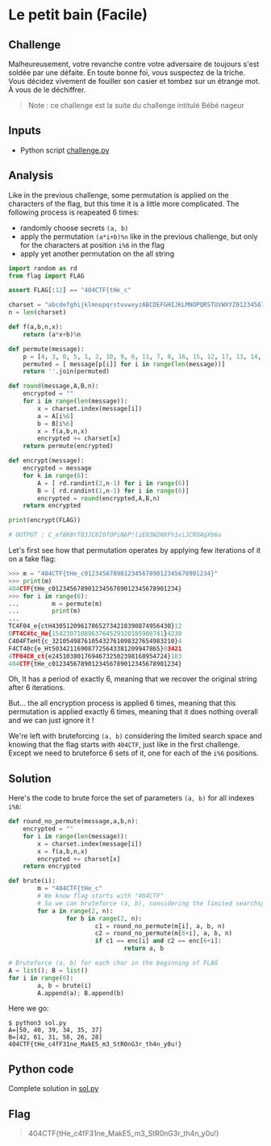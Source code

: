 # Le petit bain (Facile)

## Challenge
Malheureusement, votre revanche contre votre adversaire de toujours s'est soldée par une défaite. En toute bonne foi, vous suspectez de la triche. Vous décidez vivement de fouiller son casier et tombez sur un étrange mot. À vous de le déchiffrer.

> Note : ce challenge est la suite du challenge intitulé Bébé nageur

## Inputs
- Python script [challenge.py](./challenge.py)

## Analysis
Like in the previous challenge, some permutation is applied on the characters of the flag, but this time it is a little more complicated. The following process is reapeated 6 times:
- randomly choose secrets `(a, b)`
- apply the permutation `(a*i+b)%n` like in the previous challenge, but only for the characters at position `i%6` in the flag
- apply yet another permutation on the all string

```python
import random as rd
from flag import FLAG

assert FLAG[:12] == "404CTF{tHe_c"

charset = "abcdefghijklmnopqrstuvwxyzABCDEFGHIJKLMNOPQRSTUVWXYZ0123456789{}_-!"
n = len(charset)

def f(a,b,n,x):
	return (a*x+b)%n

def permute(message):
	p = [4, 3, 0, 5, 1, 2, 10, 9, 6, 11, 7, 8, 16, 15, 12, 17, 13, 14, 22, 21, 18, 23, 19, 20, 28, 27, 24, 29, 25, 26, 34, 33, 30, 35, 31, 32, 40, 39, 36, 41, 37, 38, 46, 45, 42, 47, 43, 44]
	permuted = [ message[p[i]] for i in range(len(message))]
	return ''.join(permuted)

def round(message,A,B,n):
	encrypted = ""
	for i in range(len(message)):
		x = charset.index(message[i])
		a = A[i%6]
		b = B[i%6]
		x = f(a,b,n,x)
		encrypted += charset[x]
	return permute(encrypted)

def encrypt(message):
	encrypted = message
	for k in range(6):
		A = [ rd.randint(2,n-1) for i in range(6)]
		B = [ rd.randint(1,n-1) for i in range(6)]
		encrypted = round(encrypted,A,B,n)
	return encrypted

print(encrypt(FLAG))

# OUTPUT : C_ef8K8rT83JC8I0fOPiN6P!liE03W2NXFh1viJCROAqXb6o
```

Let's first see how that permutation operates by applying few iterations of it on a fake flag:
```python
>>> m = "404CTF{tHe_c01234567890123456789012345678901234}"
>>> print(m)
404CTF{tHe_c01234567890123456789012345678901234}
>>> for i in range(6):
...         m = permute(m)
...         print(m)
...
TC4F04_e{ctH430512096178652734218390874956430}12
0FT4C4tc_He{1542307108963764529320185986741}4230
C404FTeHt{c_3210549876105432761098327654983210}4
F4CT40c{e_Ht503421169087725643381209947865}03421
4TF04CH_ct{e24510380176946732502398168954724}103
404CTF{tHe_c01234567890123456789012345678901234}
```

Oh, It has a period of exactly 6, meaning that we recover the original string after 6 iterations.

But... the all encryption process is applied 6 times, meaning that this permutation is applied exactly 6 times, meaning that it does nothing overall and we can just ignore it !

We're left with bruteforcing `(a, b)` considering the limited search space and knowing that the flag starts with `404CTF`, just like in the first challenge. Except we need to bruteforce 6 sets of it, one for each of the `i%6` positions.

## Solution
Here's the code to brute force the set of parameters `(a, b)` for all indexes `i%6`:

```python
def round_no_permute(message,a,b,n):
	encrypted = ""
	for i in range(len(message)):
		x = charset.index(message[i])
		x = f(a,b,n,x)
		encrypted += charset[x]
	return encrypted

def brute(i):
        m = "404CTF{tHe_c"
        # We know flag starts with "404CTF"
        # So we can bruteforce (a, b), considering the limited searchspace
        for a in range(2, n):
                for b in range(2, n):
                        c1 = round_no_permute(m[i], a, b, n)
                        c2 = round_no_permute(m[6+i], a, b, n)
                        if c1 == enc[i] and c2 == enc[6+i]:
                                return a, b

# Bruteforce (a, b) for each char in the beginning of FLAG
A = list(); B = list()
for i in range(6):
        a, b = brute(i)
        A.append(a); B.append(b)
```

Here we go:
```console
$ python3 sol.py
A=[50, 40, 39, 34, 35, 37]
B=[42, 61, 31, 58, 26, 28]
404CTF{tHe_c4fF31ne_MakE5_m3_StR0nG3r_th4n_y0u!}
```

## Python code
Complete solution in [sol.py](./sol.py)

## Flag
> 404CTF{tHe_c4fF31ne_MakE5_m3_StR0nG3r_th4n_y0u!}
